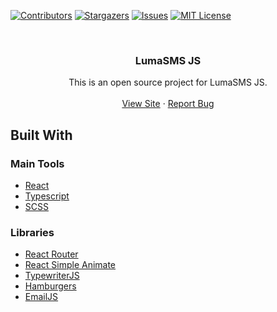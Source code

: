 <!-- PROJECT SHIELDS -->
[![Contributors][contributors-shield]][contributors-url]
[![Stargazers][stars-shield]][stars-url]
[![Issues][issues-shield]][issues-url]
[![MIT License][license-shield]][license-url]

<br />
<p align="center">

  <h3 align="center">LumaSMS JS</h3>

  <p align="center">
    This is an open source project for LumaSMS JS.
    <br />
    <br />
    <a href="https://mfgg.net/">View Site</a>
    ·
    <a href="https://github.com/othneildrew/HypernovaTX/LumaSMSJS/issues">Report Bug</a>
  </p>
</p>


## Built With
### Main Tools
* [React](https://reactjs.org/)
* [Typescript](https://typescriptlang.org/)
* [SCSS](https://sass-lang.com/)

### Libraries
* [React Router](https://reactrouter.com/)
* [React Simple Animate](https://react-simple-animate.vercel.app/)
* [TypewriterJS](https://github.com/tameemsafi/typewriterjs)
* [Hamburgers](https://jonsuh.com/hamburgers/)
* [EmailJS](https://www.emailjs.com/)

<!-- MARKDOWN LINKS & IMAGES -->
<!-- https://www.markdownguide.org/basic-syntax/#reference-style-links -->
[contributors-shield]: https://img.shields.io/github/contributors/HypernovaTX/LumaSMSJS.svg?style=for-the-badge
[contributors-url]: https://github.com/HypernovaTX/LumaSMSJS/graphs/contributors
[stars-shield]: https://img.shields.io/github/stars/HypernovaTX/LumaSMSJS.svg?style=for-the-badge
[stars-url]: https://github.com/HypernovaTX/LumaSMSJS/stargazers
[issues-shield]: https://img.shields.io/github/issues/HypernovaTX/LumaSMSJS.svg?style=for-the-badge
[issues-url]: https://github.com/HypernovaTX/LumaSMSJS/issues
[license-shield]: https://img.shields.io/github/license/HypernovaTX/LumaSMSJS.svg?style=for-the-badge
[license-url]: https://github.com/HypernovaTX/LumaSMSJS/blob/master/LICENSE.txt
[product-screenshot]: images/screenshot.png
